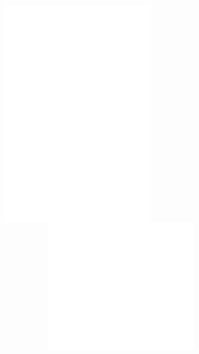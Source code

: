 [<img align="left" width="390" alt="General Metrics" src="images/general.svg">](#)
[<img align="right" width="390" alt="Achievement Metrics" src="images/achievements.svg">](#)
